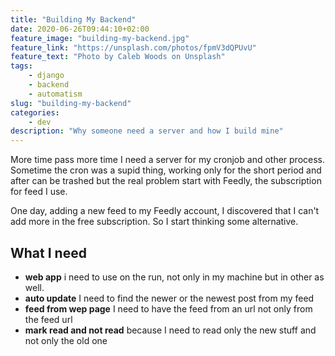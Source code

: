 ```yaml
---
title: "Building My Backend"
date: 2020-06-26T09:44:10+02:00
feature_image: "building-my-backend.jpg"
feature_link: "https://unsplash.com/photos/fpmV3dQPUvU"
feature_text: "Photo by Caleb Woods on Unsplash"
tags:
    - django
    - backend
    - automatism
slug: "building-my-backend"
categories: 
    - dev
description: "Why someone need a server and how I build mine"
---
```


More time pass more time I need a server for my cronjob and other process. 
Sometime the cron was a supid thing, working only for the short period and after can be trashed but the real problem start with Feedly, the subscription for feed I use.

One day, adding a new feed to my Feedly account, I discovered that I can't add more in the free subscription. 
So I start thinking some alternative.

## What I need

* __web app__ i need to use on the run, not only in my machine but in other as well.
* __auto update__ I need to find the newer or the newest post from my feed
* __feed from wep page__ I need to have the feed from an url not only from the feed url
* __mark read and not read__ because I need to read only the new stuff and not only the old one

